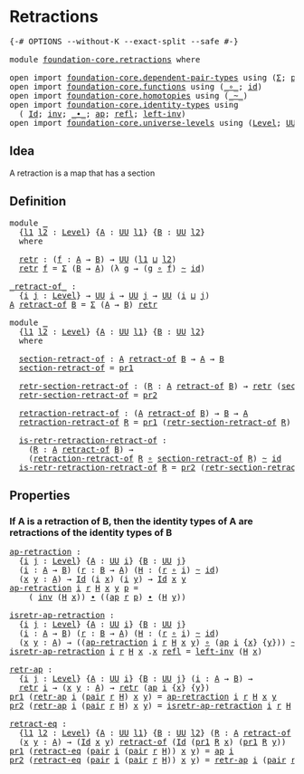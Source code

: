 # Retractions

<pre class="Agda"><a id="24" class="Symbol">{-#</a> <a id="28" class="Keyword">OPTIONS</a> <a id="36" class="Pragma">--without-K</a> <a id="48" class="Pragma">--exact-split</a> <a id="62" class="Pragma">--safe</a> <a id="69" class="Symbol">#-}</a>

<a id="74" class="Keyword">module</a> <a id="81" href="foundation-core.retractions.html" class="Module">foundation-core.retractions</a> <a id="109" class="Keyword">where</a>

<a id="116" class="Keyword">open</a> <a id="121" class="Keyword">import</a> <a id="128" href="foundation-core.dependent-pair-types.html" class="Module">foundation-core.dependent-pair-types</a> <a id="165" class="Keyword">using</a> <a id="171" class="Symbol">(</a><a id="172" href="foundation-core.dependent-pair-types.html#502" class="Record">Σ</a><a id="173" class="Symbol">;</a> <a id="175" href="foundation-core.dependent-pair-types.html#575" class="InductiveConstructor">pair</a><a id="179" class="Symbol">;</a> <a id="181" href="foundation-core.dependent-pair-types.html#592" class="Field">pr1</a><a id="184" class="Symbol">;</a> <a id="186" href="foundation-core.dependent-pair-types.html#604" class="Field">pr2</a><a id="189" class="Symbol">)</a>
<a id="191" class="Keyword">open</a> <a id="196" class="Keyword">import</a> <a id="203" href="foundation-core.functions.html" class="Module">foundation-core.functions</a> <a id="229" class="Keyword">using</a> <a id="235" class="Symbol">(</a><a id="236" href="foundation-core.functions.html#407" class="Function Operator">_∘_</a><a id="239" class="Symbol">;</a> <a id="241" href="foundation-core.functions.html#309" class="Function">id</a><a id="243" class="Symbol">)</a>
<a id="245" class="Keyword">open</a> <a id="250" class="Keyword">import</a> <a id="257" href="foundation-core.homotopies.html" class="Module">foundation-core.homotopies</a> <a id="284" class="Keyword">using</a> <a id="290" class="Symbol">(</a><a id="291" href="foundation-core.homotopies.html#545" class="Function Operator">_~_</a><a id="294" class="Symbol">)</a>
<a id="296" class="Keyword">open</a> <a id="301" class="Keyword">import</a> <a id="308" href="foundation-core.identity-types.html" class="Module">foundation-core.identity-types</a> <a id="339" class="Keyword">using</a>
  <a id="347" class="Symbol">(</a> <a id="349" href="foundation-core.identity-types.html#641" class="Datatype">Id</a><a id="351" class="Symbol">;</a> <a id="353" href="foundation-core.identity-types.html#1552" class="Function">inv</a><a id="356" class="Symbol">;</a> <a id="358" href="foundation-core.identity-types.html#1239" class="Function Operator">_∙_</a><a id="361" class="Symbol">;</a> <a id="363" href="foundation-core.identity-types.html#2853" class="Function">ap</a><a id="365" class="Symbol">;</a> <a id="367" href="foundation-core.identity-types.html#694" class="InductiveConstructor">refl</a><a id="371" class="Symbol">;</a> <a id="373" href="foundation-core.identity-types.html#1995" class="Function">left-inv</a><a id="381" class="Symbol">)</a>
<a id="383" class="Keyword">open</a> <a id="388" class="Keyword">import</a> <a id="395" href="foundation-core.universe-levels.html" class="Module">foundation-core.universe-levels</a> <a id="427" class="Keyword">using</a> <a id="433" class="Symbol">(</a><a id="434" href="Agda.Primitive.html#597" class="Postulate">Level</a><a id="439" class="Symbol">;</a> <a id="441" href="foundation-core.universe-levels.html#222" class="Primitive">UU</a><a id="443" class="Symbol">;</a> <a id="445" href="Agda.Primitive.html#810" class="Primitive Operator">_⊔_</a><a id="448" class="Symbol">)</a>
</pre>
## Idea

A retraction is a map that has a section

## Definition

<pre class="Agda"><a id="529" class="Keyword">module</a> <a id="536" href="foundation-core.retractions.html#536" class="Module">_</a>
  <a id="540" class="Symbol">{</a><a id="541" href="foundation-core.retractions.html#541" class="Bound">l1</a> <a id="544" href="foundation-core.retractions.html#544" class="Bound">l2</a> <a id="547" class="Symbol">:</a> <a id="549" href="Agda.Primitive.html#597" class="Postulate">Level</a><a id="554" class="Symbol">}</a> <a id="556" class="Symbol">{</a><a id="557" href="foundation-core.retractions.html#557" class="Bound">A</a> <a id="559" class="Symbol">:</a> <a id="561" href="foundation-core.universe-levels.html#222" class="Primitive">UU</a> <a id="564" href="foundation-core.retractions.html#541" class="Bound">l1</a><a id="566" class="Symbol">}</a> <a id="568" class="Symbol">{</a><a id="569" href="foundation-core.retractions.html#569" class="Bound">B</a> <a id="571" class="Symbol">:</a> <a id="573" href="foundation-core.universe-levels.html#222" class="Primitive">UU</a> <a id="576" href="foundation-core.retractions.html#544" class="Bound">l2</a><a id="578" class="Symbol">}</a>
  <a id="582" class="Keyword">where</a>
  
  <a id="593" href="foundation-core.retractions.html#593" class="Function">retr</a> <a id="598" class="Symbol">:</a> <a id="600" class="Symbol">(</a><a id="601" href="foundation-core.retractions.html#601" class="Bound">f</a> <a id="603" class="Symbol">:</a> <a id="605" href="foundation-core.retractions.html#557" class="Bound">A</a> <a id="607" class="Symbol">→</a> <a id="609" href="foundation-core.retractions.html#569" class="Bound">B</a><a id="610" class="Symbol">)</a> <a id="612" class="Symbol">→</a> <a id="614" href="foundation-core.universe-levels.html#222" class="Primitive">UU</a> <a id="617" class="Symbol">(</a><a id="618" href="foundation-core.retractions.html#541" class="Bound">l1</a> <a id="621" href="Agda.Primitive.html#810" class="Primitive Operator">⊔</a> <a id="623" href="foundation-core.retractions.html#544" class="Bound">l2</a><a id="625" class="Symbol">)</a>
  <a id="629" href="foundation-core.retractions.html#593" class="Function">retr</a> <a id="634" href="foundation-core.retractions.html#634" class="Bound">f</a> <a id="636" class="Symbol">=</a> <a id="638" href="foundation-core.dependent-pair-types.html#502" class="Record">Σ</a> <a id="640" class="Symbol">(</a><a id="641" href="foundation-core.retractions.html#569" class="Bound">B</a> <a id="643" class="Symbol">→</a> <a id="645" href="foundation-core.retractions.html#557" class="Bound">A</a><a id="646" class="Symbol">)</a> <a id="648" class="Symbol">(λ</a> <a id="651" href="foundation-core.retractions.html#651" class="Bound">g</a> <a id="653" class="Symbol">→</a> <a id="655" class="Symbol">(</a><a id="656" href="foundation-core.retractions.html#651" class="Bound">g</a> <a id="658" href="foundation-core.functions.html#407" class="Function Operator">∘</a> <a id="660" href="foundation-core.retractions.html#634" class="Bound">f</a><a id="661" class="Symbol">)</a> <a id="663" href="foundation-core.homotopies.html#545" class="Function Operator">~</a> <a id="665" href="foundation-core.functions.html#309" class="Function">id</a><a id="667" class="Symbol">)</a>

<a id="_retract-of_"></a><a id="670" href="foundation-core.retractions.html#670" class="Function Operator">_retract-of_</a> <a id="683" class="Symbol">:</a>
  <a id="687" class="Symbol">{</a><a id="688" href="foundation-core.retractions.html#688" class="Bound">i</a> <a id="690" href="foundation-core.retractions.html#690" class="Bound">j</a> <a id="692" class="Symbol">:</a> <a id="694" href="Agda.Primitive.html#597" class="Postulate">Level</a><a id="699" class="Symbol">}</a> <a id="701" class="Symbol">→</a> <a id="703" href="foundation-core.universe-levels.html#222" class="Primitive">UU</a> <a id="706" href="foundation-core.retractions.html#688" class="Bound">i</a> <a id="708" class="Symbol">→</a> <a id="710" href="foundation-core.universe-levels.html#222" class="Primitive">UU</a> <a id="713" href="foundation-core.retractions.html#690" class="Bound">j</a> <a id="715" class="Symbol">→</a> <a id="717" href="foundation-core.universe-levels.html#222" class="Primitive">UU</a> <a id="720" class="Symbol">(</a><a id="721" href="foundation-core.retractions.html#688" class="Bound">i</a> <a id="723" href="Agda.Primitive.html#810" class="Primitive Operator">⊔</a> <a id="725" href="foundation-core.retractions.html#690" class="Bound">j</a><a id="726" class="Symbol">)</a>
<a id="728" href="foundation-core.retractions.html#728" class="Bound">A</a> <a id="730" href="foundation-core.retractions.html#670" class="Function Operator">retract-of</a> <a id="741" href="foundation-core.retractions.html#741" class="Bound">B</a> <a id="743" class="Symbol">=</a> <a id="745" href="foundation-core.dependent-pair-types.html#502" class="Record">Σ</a> <a id="747" class="Symbol">(</a><a id="748" href="foundation-core.retractions.html#728" class="Bound">A</a> <a id="750" class="Symbol">→</a> <a id="752" href="foundation-core.retractions.html#741" class="Bound">B</a><a id="753" class="Symbol">)</a> <a id="755" href="foundation-core.retractions.html#593" class="Function">retr</a>

<a id="761" class="Keyword">module</a> <a id="768" href="foundation-core.retractions.html#768" class="Module">_</a>
  <a id="772" class="Symbol">{</a><a id="773" href="foundation-core.retractions.html#773" class="Bound">l1</a> <a id="776" href="foundation-core.retractions.html#776" class="Bound">l2</a> <a id="779" class="Symbol">:</a> <a id="781" href="Agda.Primitive.html#597" class="Postulate">Level</a><a id="786" class="Symbol">}</a> <a id="788" class="Symbol">{</a><a id="789" href="foundation-core.retractions.html#789" class="Bound">A</a> <a id="791" class="Symbol">:</a> <a id="793" href="foundation-core.universe-levels.html#222" class="Primitive">UU</a> <a id="796" href="foundation-core.retractions.html#773" class="Bound">l1</a><a id="798" class="Symbol">}</a> <a id="800" class="Symbol">{</a><a id="801" href="foundation-core.retractions.html#801" class="Bound">B</a> <a id="803" class="Symbol">:</a> <a id="805" href="foundation-core.universe-levels.html#222" class="Primitive">UU</a> <a id="808" href="foundation-core.retractions.html#776" class="Bound">l2</a><a id="810" class="Symbol">}</a>
  <a id="814" class="Keyword">where</a>
  
  <a id="825" href="foundation-core.retractions.html#825" class="Function">section-retract-of</a> <a id="844" class="Symbol">:</a> <a id="846" href="foundation-core.retractions.html#789" class="Bound">A</a> <a id="848" href="foundation-core.retractions.html#670" class="Function Operator">retract-of</a> <a id="859" href="foundation-core.retractions.html#801" class="Bound">B</a> <a id="861" class="Symbol">→</a> <a id="863" href="foundation-core.retractions.html#789" class="Bound">A</a> <a id="865" class="Symbol">→</a> <a id="867" href="foundation-core.retractions.html#801" class="Bound">B</a>
  <a id="871" href="foundation-core.retractions.html#825" class="Function">section-retract-of</a> <a id="890" class="Symbol">=</a> <a id="892" href="foundation-core.dependent-pair-types.html#592" class="Field">pr1</a>

  <a id="899" href="foundation-core.retractions.html#899" class="Function">retr-section-retract-of</a> <a id="923" class="Symbol">:</a> <a id="925" class="Symbol">(</a><a id="926" href="foundation-core.retractions.html#926" class="Bound">R</a> <a id="928" class="Symbol">:</a> <a id="930" href="foundation-core.retractions.html#789" class="Bound">A</a> <a id="932" href="foundation-core.retractions.html#670" class="Function Operator">retract-of</a> <a id="943" href="foundation-core.retractions.html#801" class="Bound">B</a><a id="944" class="Symbol">)</a> <a id="946" class="Symbol">→</a> <a id="948" href="foundation-core.retractions.html#593" class="Function">retr</a> <a id="953" class="Symbol">(</a><a id="954" href="foundation-core.retractions.html#825" class="Function">section-retract-of</a> <a id="973" href="foundation-core.retractions.html#926" class="Bound">R</a><a id="974" class="Symbol">)</a>
  <a id="978" href="foundation-core.retractions.html#899" class="Function">retr-section-retract-of</a> <a id="1002" class="Symbol">=</a> <a id="1004" href="foundation-core.dependent-pair-types.html#604" class="Field">pr2</a>

  <a id="1011" href="foundation-core.retractions.html#1011" class="Function">retraction-retract-of</a> <a id="1033" class="Symbol">:</a> <a id="1035" class="Symbol">(</a><a id="1036" href="foundation-core.retractions.html#789" class="Bound">A</a> <a id="1038" href="foundation-core.retractions.html#670" class="Function Operator">retract-of</a> <a id="1049" href="foundation-core.retractions.html#801" class="Bound">B</a><a id="1050" class="Symbol">)</a> <a id="1052" class="Symbol">→</a> <a id="1054" href="foundation-core.retractions.html#801" class="Bound">B</a> <a id="1056" class="Symbol">→</a> <a id="1058" href="foundation-core.retractions.html#789" class="Bound">A</a>
  <a id="1062" href="foundation-core.retractions.html#1011" class="Function">retraction-retract-of</a> <a id="1084" href="foundation-core.retractions.html#1084" class="Bound">R</a> <a id="1086" class="Symbol">=</a> <a id="1088" href="foundation-core.dependent-pair-types.html#592" class="Field">pr1</a> <a id="1092" class="Symbol">(</a><a id="1093" href="foundation-core.retractions.html#899" class="Function">retr-section-retract-of</a> <a id="1117" href="foundation-core.retractions.html#1084" class="Bound">R</a><a id="1118" class="Symbol">)</a>

  <a id="1123" href="foundation-core.retractions.html#1123" class="Function">is-retr-retraction-retract-of</a> <a id="1153" class="Symbol">:</a>
    <a id="1159" class="Symbol">(</a><a id="1160" href="foundation-core.retractions.html#1160" class="Bound">R</a> <a id="1162" class="Symbol">:</a> <a id="1164" href="foundation-core.retractions.html#789" class="Bound">A</a> <a id="1166" href="foundation-core.retractions.html#670" class="Function Operator">retract-of</a> <a id="1177" href="foundation-core.retractions.html#801" class="Bound">B</a><a id="1178" class="Symbol">)</a> <a id="1180" class="Symbol">→</a>
    <a id="1186" class="Symbol">(</a><a id="1187" href="foundation-core.retractions.html#1011" class="Function">retraction-retract-of</a> <a id="1209" href="foundation-core.retractions.html#1160" class="Bound">R</a> <a id="1211" href="foundation-core.functions.html#407" class="Function Operator">∘</a> <a id="1213" href="foundation-core.retractions.html#825" class="Function">section-retract-of</a> <a id="1232" href="foundation-core.retractions.html#1160" class="Bound">R</a><a id="1233" class="Symbol">)</a> <a id="1235" href="foundation-core.homotopies.html#545" class="Function Operator">~</a> <a id="1237" href="foundation-core.functions.html#309" class="Function">id</a>
  <a id="1242" href="foundation-core.retractions.html#1123" class="Function">is-retr-retraction-retract-of</a> <a id="1272" href="foundation-core.retractions.html#1272" class="Bound">R</a> <a id="1274" class="Symbol">=</a> <a id="1276" href="foundation-core.dependent-pair-types.html#604" class="Field">pr2</a> <a id="1280" class="Symbol">(</a><a id="1281" href="foundation-core.retractions.html#899" class="Function">retr-section-retract-of</a> <a id="1305" href="foundation-core.retractions.html#1272" class="Bound">R</a><a id="1306" class="Symbol">)</a>
</pre>
## Properties

### If A is a retraction of B, then the identity types of A are retractions of the identity types of B

<pre class="Agda"><a id="ap-retraction"></a><a id="1440" href="foundation-core.retractions.html#1440" class="Function">ap-retraction</a> <a id="1454" class="Symbol">:</a>
  <a id="1458" class="Symbol">{</a><a id="1459" href="foundation-core.retractions.html#1459" class="Bound">i</a> <a id="1461" href="foundation-core.retractions.html#1461" class="Bound">j</a> <a id="1463" class="Symbol">:</a> <a id="1465" href="Agda.Primitive.html#597" class="Postulate">Level</a><a id="1470" class="Symbol">}</a> <a id="1472" class="Symbol">{</a><a id="1473" href="foundation-core.retractions.html#1473" class="Bound">A</a> <a id="1475" class="Symbol">:</a> <a id="1477" href="foundation-core.universe-levels.html#222" class="Primitive">UU</a> <a id="1480" href="foundation-core.retractions.html#1459" class="Bound">i</a><a id="1481" class="Symbol">}</a> <a id="1483" class="Symbol">{</a><a id="1484" href="foundation-core.retractions.html#1484" class="Bound">B</a> <a id="1486" class="Symbol">:</a> <a id="1488" href="foundation-core.universe-levels.html#222" class="Primitive">UU</a> <a id="1491" href="foundation-core.retractions.html#1461" class="Bound">j</a><a id="1492" class="Symbol">}</a>
  <a id="1496" class="Symbol">(</a><a id="1497" href="foundation-core.retractions.html#1497" class="Bound">i</a> <a id="1499" class="Symbol">:</a> <a id="1501" href="foundation-core.retractions.html#1473" class="Bound">A</a> <a id="1503" class="Symbol">→</a> <a id="1505" href="foundation-core.retractions.html#1484" class="Bound">B</a><a id="1506" class="Symbol">)</a> <a id="1508" class="Symbol">(</a><a id="1509" href="foundation-core.retractions.html#1509" class="Bound">r</a> <a id="1511" class="Symbol">:</a> <a id="1513" href="foundation-core.retractions.html#1484" class="Bound">B</a> <a id="1515" class="Symbol">→</a> <a id="1517" href="foundation-core.retractions.html#1473" class="Bound">A</a><a id="1518" class="Symbol">)</a> <a id="1520" class="Symbol">(</a><a id="1521" href="foundation-core.retractions.html#1521" class="Bound">H</a> <a id="1523" class="Symbol">:</a> <a id="1525" class="Symbol">(</a><a id="1526" href="foundation-core.retractions.html#1509" class="Bound">r</a> <a id="1528" href="foundation-core.functions.html#407" class="Function Operator">∘</a> <a id="1530" href="foundation-core.retractions.html#1497" class="Bound">i</a><a id="1531" class="Symbol">)</a> <a id="1533" href="foundation-core.homotopies.html#545" class="Function Operator">~</a> <a id="1535" href="foundation-core.functions.html#309" class="Function">id</a><a id="1537" class="Symbol">)</a>
  <a id="1541" class="Symbol">(</a><a id="1542" href="foundation-core.retractions.html#1542" class="Bound">x</a> <a id="1544" href="foundation-core.retractions.html#1544" class="Bound">y</a> <a id="1546" class="Symbol">:</a> <a id="1548" href="foundation-core.retractions.html#1473" class="Bound">A</a><a id="1549" class="Symbol">)</a> <a id="1551" class="Symbol">→</a> <a id="1553" href="foundation-core.identity-types.html#641" class="Datatype">Id</a> <a id="1556" class="Symbol">(</a><a id="1557" href="foundation-core.retractions.html#1497" class="Bound">i</a> <a id="1559" href="foundation-core.retractions.html#1542" class="Bound">x</a><a id="1560" class="Symbol">)</a> <a id="1562" class="Symbol">(</a><a id="1563" href="foundation-core.retractions.html#1497" class="Bound">i</a> <a id="1565" href="foundation-core.retractions.html#1544" class="Bound">y</a><a id="1566" class="Symbol">)</a> <a id="1568" class="Symbol">→</a> <a id="1570" href="foundation-core.identity-types.html#641" class="Datatype">Id</a> <a id="1573" href="foundation-core.retractions.html#1542" class="Bound">x</a> <a id="1575" href="foundation-core.retractions.html#1544" class="Bound">y</a>
<a id="1577" href="foundation-core.retractions.html#1440" class="Function">ap-retraction</a> <a id="1591" href="foundation-core.retractions.html#1591" class="Bound">i</a> <a id="1593" href="foundation-core.retractions.html#1593" class="Bound">r</a> <a id="1595" href="foundation-core.retractions.html#1595" class="Bound">H</a> <a id="1597" href="foundation-core.retractions.html#1597" class="Bound">x</a> <a id="1599" href="foundation-core.retractions.html#1599" class="Bound">y</a> <a id="1601" href="foundation-core.retractions.html#1601" class="Bound">p</a> <a id="1603" class="Symbol">=</a>
    <a id="1609" class="Symbol">(</a> <a id="1611" href="foundation-core.identity-types.html#1552" class="Function">inv</a> <a id="1615" class="Symbol">(</a><a id="1616" href="foundation-core.retractions.html#1595" class="Bound">H</a> <a id="1618" href="foundation-core.retractions.html#1597" class="Bound">x</a><a id="1619" class="Symbol">))</a> <a id="1622" href="foundation-core.identity-types.html#1239" class="Function Operator">∙</a> <a id="1624" class="Symbol">((</a><a id="1626" href="foundation-core.identity-types.html#2853" class="Function">ap</a> <a id="1629" href="foundation-core.retractions.html#1593" class="Bound">r</a> <a id="1631" href="foundation-core.retractions.html#1601" class="Bound">p</a><a id="1632" class="Symbol">)</a> <a id="1634" href="foundation-core.identity-types.html#1239" class="Function Operator">∙</a> <a id="1636" class="Symbol">(</a><a id="1637" href="foundation-core.retractions.html#1595" class="Bound">H</a> <a id="1639" href="foundation-core.retractions.html#1599" class="Bound">y</a><a id="1640" class="Symbol">))</a>

<a id="isretr-ap-retraction"></a><a id="1644" href="foundation-core.retractions.html#1644" class="Function">isretr-ap-retraction</a> <a id="1665" class="Symbol">:</a>
  <a id="1669" class="Symbol">{</a><a id="1670" href="foundation-core.retractions.html#1670" class="Bound">i</a> <a id="1672" href="foundation-core.retractions.html#1672" class="Bound">j</a> <a id="1674" class="Symbol">:</a> <a id="1676" href="Agda.Primitive.html#597" class="Postulate">Level</a><a id="1681" class="Symbol">}</a> <a id="1683" class="Symbol">{</a><a id="1684" href="foundation-core.retractions.html#1684" class="Bound">A</a> <a id="1686" class="Symbol">:</a> <a id="1688" href="foundation-core.universe-levels.html#222" class="Primitive">UU</a> <a id="1691" href="foundation-core.retractions.html#1670" class="Bound">i</a><a id="1692" class="Symbol">}</a> <a id="1694" class="Symbol">{</a><a id="1695" href="foundation-core.retractions.html#1695" class="Bound">B</a> <a id="1697" class="Symbol">:</a> <a id="1699" href="foundation-core.universe-levels.html#222" class="Primitive">UU</a> <a id="1702" href="foundation-core.retractions.html#1672" class="Bound">j</a><a id="1703" class="Symbol">}</a>
  <a id="1707" class="Symbol">(</a><a id="1708" href="foundation-core.retractions.html#1708" class="Bound">i</a> <a id="1710" class="Symbol">:</a> <a id="1712" href="foundation-core.retractions.html#1684" class="Bound">A</a> <a id="1714" class="Symbol">→</a> <a id="1716" href="foundation-core.retractions.html#1695" class="Bound">B</a><a id="1717" class="Symbol">)</a> <a id="1719" class="Symbol">(</a><a id="1720" href="foundation-core.retractions.html#1720" class="Bound">r</a> <a id="1722" class="Symbol">:</a> <a id="1724" href="foundation-core.retractions.html#1695" class="Bound">B</a> <a id="1726" class="Symbol">→</a> <a id="1728" href="foundation-core.retractions.html#1684" class="Bound">A</a><a id="1729" class="Symbol">)</a> <a id="1731" class="Symbol">(</a><a id="1732" href="foundation-core.retractions.html#1732" class="Bound">H</a> <a id="1734" class="Symbol">:</a> <a id="1736" class="Symbol">(</a><a id="1737" href="foundation-core.retractions.html#1720" class="Bound">r</a> <a id="1739" href="foundation-core.functions.html#407" class="Function Operator">∘</a> <a id="1741" href="foundation-core.retractions.html#1708" class="Bound">i</a><a id="1742" class="Symbol">)</a> <a id="1744" href="foundation-core.homotopies.html#545" class="Function Operator">~</a> <a id="1746" href="foundation-core.functions.html#309" class="Function">id</a><a id="1748" class="Symbol">)</a>
  <a id="1752" class="Symbol">(</a><a id="1753" href="foundation-core.retractions.html#1753" class="Bound">x</a> <a id="1755" href="foundation-core.retractions.html#1755" class="Bound">y</a> <a id="1757" class="Symbol">:</a> <a id="1759" href="foundation-core.retractions.html#1684" class="Bound">A</a><a id="1760" class="Symbol">)</a> <a id="1762" class="Symbol">→</a> <a id="1764" class="Symbol">((</a><a id="1766" href="foundation-core.retractions.html#1440" class="Function">ap-retraction</a> <a id="1780" href="foundation-core.retractions.html#1708" class="Bound">i</a> <a id="1782" href="foundation-core.retractions.html#1720" class="Bound">r</a> <a id="1784" href="foundation-core.retractions.html#1732" class="Bound">H</a> <a id="1786" href="foundation-core.retractions.html#1753" class="Bound">x</a> <a id="1788" href="foundation-core.retractions.html#1755" class="Bound">y</a><a id="1789" class="Symbol">)</a> <a id="1791" href="foundation-core.functions.html#407" class="Function Operator">∘</a> <a id="1793" class="Symbol">(</a><a id="1794" href="foundation-core.identity-types.html#2853" class="Function">ap</a> <a id="1797" href="foundation-core.retractions.html#1708" class="Bound">i</a> <a id="1799" class="Symbol">{</a><a id="1800" href="foundation-core.retractions.html#1753" class="Bound">x</a><a id="1801" class="Symbol">}</a> <a id="1803" class="Symbol">{</a><a id="1804" href="foundation-core.retractions.html#1755" class="Bound">y</a><a id="1805" class="Symbol">}))</a> <a id="1809" href="foundation-core.homotopies.html#545" class="Function Operator">~</a> <a id="1811" href="foundation-core.functions.html#309" class="Function">id</a>
<a id="1814" href="foundation-core.retractions.html#1644" class="Function">isretr-ap-retraction</a> <a id="1835" href="foundation-core.retractions.html#1835" class="Bound">i</a> <a id="1837" href="foundation-core.retractions.html#1837" class="Bound">r</a> <a id="1839" href="foundation-core.retractions.html#1839" class="Bound">H</a> <a id="1841" href="foundation-core.retractions.html#1841" class="Bound">x</a> <a id="1843" class="DottedPattern Symbol">.</a><a id="1844" href="foundation-core.retractions.html#1841" class="DottedPattern Bound">x</a> <a id="1846" href="foundation-core.identity-types.html#694" class="InductiveConstructor">refl</a> <a id="1851" class="Symbol">=</a> <a id="1853" href="foundation-core.identity-types.html#1995" class="Function">left-inv</a> <a id="1862" class="Symbol">(</a><a id="1863" href="foundation-core.retractions.html#1839" class="Bound">H</a> <a id="1865" href="foundation-core.retractions.html#1841" class="Bound">x</a><a id="1866" class="Symbol">)</a>

<a id="retr-ap"></a><a id="1869" href="foundation-core.retractions.html#1869" class="Function">retr-ap</a> <a id="1877" class="Symbol">:</a>
  <a id="1881" class="Symbol">{</a><a id="1882" href="foundation-core.retractions.html#1882" class="Bound">i</a> <a id="1884" href="foundation-core.retractions.html#1884" class="Bound">j</a> <a id="1886" class="Symbol">:</a> <a id="1888" href="Agda.Primitive.html#597" class="Postulate">Level</a><a id="1893" class="Symbol">}</a> <a id="1895" class="Symbol">{</a><a id="1896" href="foundation-core.retractions.html#1896" class="Bound">A</a> <a id="1898" class="Symbol">:</a> <a id="1900" href="foundation-core.universe-levels.html#222" class="Primitive">UU</a> <a id="1903" href="foundation-core.retractions.html#1882" class="Bound">i</a><a id="1904" class="Symbol">}</a> <a id="1906" class="Symbol">{</a><a id="1907" href="foundation-core.retractions.html#1907" class="Bound">B</a> <a id="1909" class="Symbol">:</a> <a id="1911" href="foundation-core.universe-levels.html#222" class="Primitive">UU</a> <a id="1914" href="foundation-core.retractions.html#1884" class="Bound">j</a><a id="1915" class="Symbol">}</a> <a id="1917" class="Symbol">(</a><a id="1918" href="foundation-core.retractions.html#1918" class="Bound">i</a> <a id="1920" class="Symbol">:</a> <a id="1922" href="foundation-core.retractions.html#1896" class="Bound">A</a> <a id="1924" class="Symbol">→</a> <a id="1926" href="foundation-core.retractions.html#1907" class="Bound">B</a><a id="1927" class="Symbol">)</a> <a id="1929" class="Symbol">→</a>
  <a id="1933" href="foundation-core.retractions.html#593" class="Function">retr</a> <a id="1938" href="foundation-core.retractions.html#1918" class="Bound">i</a> <a id="1940" class="Symbol">→</a> <a id="1942" class="Symbol">(</a><a id="1943" href="foundation-core.retractions.html#1943" class="Bound">x</a> <a id="1945" href="foundation-core.retractions.html#1945" class="Bound">y</a> <a id="1947" class="Symbol">:</a> <a id="1949" href="foundation-core.retractions.html#1896" class="Bound">A</a><a id="1950" class="Symbol">)</a> <a id="1952" class="Symbol">→</a> <a id="1954" href="foundation-core.retractions.html#593" class="Function">retr</a> <a id="1959" class="Symbol">(</a><a id="1960" href="foundation-core.identity-types.html#2853" class="Function">ap</a> <a id="1963" href="foundation-core.retractions.html#1918" class="Bound">i</a> <a id="1965" class="Symbol">{</a><a id="1966" href="foundation-core.retractions.html#1943" class="Bound">x</a><a id="1967" class="Symbol">}</a> <a id="1969" class="Symbol">{</a><a id="1970" href="foundation-core.retractions.html#1945" class="Bound">y</a><a id="1971" class="Symbol">})</a>
<a id="1974" href="foundation-core.dependent-pair-types.html#592" class="Field">pr1</a> <a id="1978" class="Symbol">(</a><a id="1979" href="foundation-core.retractions.html#1869" class="Function">retr-ap</a> <a id="1987" href="foundation-core.retractions.html#1987" class="Bound">i</a> <a id="1989" class="Symbol">(</a><a id="1990" href="foundation-core.dependent-pair-types.html#575" class="InductiveConstructor">pair</a> <a id="1995" href="foundation-core.retractions.html#1995" class="Bound">r</a> <a id="1997" href="foundation-core.retractions.html#1997" class="Bound">H</a><a id="1998" class="Symbol">)</a> <a id="2000" href="foundation-core.retractions.html#2000" class="Bound">x</a> <a id="2002" href="foundation-core.retractions.html#2002" class="Bound">y</a><a id="2003" class="Symbol">)</a> <a id="2005" class="Symbol">=</a> <a id="2007" href="foundation-core.retractions.html#1440" class="Function">ap-retraction</a> <a id="2021" href="foundation-core.retractions.html#1987" class="Bound">i</a> <a id="2023" href="foundation-core.retractions.html#1995" class="Bound">r</a> <a id="2025" href="foundation-core.retractions.html#1997" class="Bound">H</a> <a id="2027" href="foundation-core.retractions.html#2000" class="Bound">x</a> <a id="2029" href="foundation-core.retractions.html#2002" class="Bound">y</a>
<a id="2031" href="foundation-core.dependent-pair-types.html#604" class="Field">pr2</a> <a id="2035" class="Symbol">(</a><a id="2036" href="foundation-core.retractions.html#1869" class="Function">retr-ap</a> <a id="2044" href="foundation-core.retractions.html#2044" class="Bound">i</a> <a id="2046" class="Symbol">(</a><a id="2047" href="foundation-core.dependent-pair-types.html#575" class="InductiveConstructor">pair</a> <a id="2052" href="foundation-core.retractions.html#2052" class="Bound">r</a> <a id="2054" href="foundation-core.retractions.html#2054" class="Bound">H</a><a id="2055" class="Symbol">)</a> <a id="2057" href="foundation-core.retractions.html#2057" class="Bound">x</a> <a id="2059" href="foundation-core.retractions.html#2059" class="Bound">y</a><a id="2060" class="Symbol">)</a> <a id="2062" class="Symbol">=</a> <a id="2064" href="foundation-core.retractions.html#1644" class="Function">isretr-ap-retraction</a> <a id="2085" href="foundation-core.retractions.html#2044" class="Bound">i</a> <a id="2087" href="foundation-core.retractions.html#2052" class="Bound">r</a> <a id="2089" href="foundation-core.retractions.html#2054" class="Bound">H</a> <a id="2091" href="foundation-core.retractions.html#2057" class="Bound">x</a> <a id="2093" href="foundation-core.retractions.html#2059" class="Bound">y</a>

<a id="retract-eq"></a><a id="2096" href="foundation-core.retractions.html#2096" class="Function">retract-eq</a> <a id="2107" class="Symbol">:</a>
  <a id="2111" class="Symbol">{</a><a id="2112" href="foundation-core.retractions.html#2112" class="Bound">l1</a> <a id="2115" href="foundation-core.retractions.html#2115" class="Bound">l2</a> <a id="2118" class="Symbol">:</a> <a id="2120" href="Agda.Primitive.html#597" class="Postulate">Level</a><a id="2125" class="Symbol">}</a> <a id="2127" class="Symbol">{</a><a id="2128" href="foundation-core.retractions.html#2128" class="Bound">A</a> <a id="2130" class="Symbol">:</a> <a id="2132" href="foundation-core.universe-levels.html#222" class="Primitive">UU</a> <a id="2135" href="foundation-core.retractions.html#2112" class="Bound">l1</a><a id="2137" class="Symbol">}</a> <a id="2139" class="Symbol">{</a><a id="2140" href="foundation-core.retractions.html#2140" class="Bound">B</a> <a id="2142" class="Symbol">:</a> <a id="2144" href="foundation-core.universe-levels.html#222" class="Primitive">UU</a> <a id="2147" href="foundation-core.retractions.html#2115" class="Bound">l2</a><a id="2149" class="Symbol">}</a> <a id="2151" class="Symbol">(</a><a id="2152" href="foundation-core.retractions.html#2152" class="Bound">R</a> <a id="2154" class="Symbol">:</a> <a id="2156" href="foundation-core.retractions.html#2128" class="Bound">A</a> <a id="2158" href="foundation-core.retractions.html#670" class="Function Operator">retract-of</a> <a id="2169" href="foundation-core.retractions.html#2140" class="Bound">B</a><a id="2170" class="Symbol">)</a> <a id="2172" class="Symbol">→</a>
  <a id="2176" class="Symbol">(</a><a id="2177" href="foundation-core.retractions.html#2177" class="Bound">x</a> <a id="2179" href="foundation-core.retractions.html#2179" class="Bound">y</a> <a id="2181" class="Symbol">:</a> <a id="2183" href="foundation-core.retractions.html#2128" class="Bound">A</a><a id="2184" class="Symbol">)</a> <a id="2186" class="Symbol">→</a> <a id="2188" class="Symbol">(</a><a id="2189" href="foundation-core.identity-types.html#641" class="Datatype">Id</a> <a id="2192" href="foundation-core.retractions.html#2177" class="Bound">x</a> <a id="2194" href="foundation-core.retractions.html#2179" class="Bound">y</a><a id="2195" class="Symbol">)</a> <a id="2197" href="foundation-core.retractions.html#670" class="Function Operator">retract-of</a> <a id="2208" class="Symbol">(</a><a id="2209" href="foundation-core.identity-types.html#641" class="Datatype">Id</a> <a id="2212" class="Symbol">(</a><a id="2213" href="foundation-core.dependent-pair-types.html#592" class="Field">pr1</a> <a id="2217" href="foundation-core.retractions.html#2152" class="Bound">R</a> <a id="2219" href="foundation-core.retractions.html#2177" class="Bound">x</a><a id="2220" class="Symbol">)</a> <a id="2222" class="Symbol">(</a><a id="2223" href="foundation-core.dependent-pair-types.html#592" class="Field">pr1</a> <a id="2227" href="foundation-core.retractions.html#2152" class="Bound">R</a> <a id="2229" href="foundation-core.retractions.html#2179" class="Bound">y</a><a id="2230" class="Symbol">))</a>
<a id="2233" href="foundation-core.dependent-pair-types.html#592" class="Field">pr1</a> <a id="2237" class="Symbol">(</a><a id="2238" href="foundation-core.retractions.html#2096" class="Function">retract-eq</a> <a id="2249" class="Symbol">(</a><a id="2250" href="foundation-core.dependent-pair-types.html#575" class="InductiveConstructor">pair</a> <a id="2255" href="foundation-core.retractions.html#2255" class="Bound">i</a> <a id="2257" class="Symbol">(</a><a id="2258" href="foundation-core.dependent-pair-types.html#575" class="InductiveConstructor">pair</a> <a id="2263" href="foundation-core.retractions.html#2263" class="Bound">r</a> <a id="2265" href="foundation-core.retractions.html#2265" class="Bound">H</a><a id="2266" class="Symbol">))</a> <a id="2269" href="foundation-core.retractions.html#2269" class="Bound">x</a> <a id="2271" href="foundation-core.retractions.html#2271" class="Bound">y</a><a id="2272" class="Symbol">)</a> <a id="2274" class="Symbol">=</a> <a id="2276" href="foundation-core.identity-types.html#2853" class="Function">ap</a> <a id="2279" href="foundation-core.retractions.html#2255" class="Bound">i</a>
<a id="2281" href="foundation-core.dependent-pair-types.html#604" class="Field">pr2</a> <a id="2285" class="Symbol">(</a><a id="2286" href="foundation-core.retractions.html#2096" class="Function">retract-eq</a> <a id="2297" class="Symbol">(</a><a id="2298" href="foundation-core.dependent-pair-types.html#575" class="InductiveConstructor">pair</a> <a id="2303" href="foundation-core.retractions.html#2303" class="Bound">i</a> <a id="2305" class="Symbol">(</a><a id="2306" href="foundation-core.dependent-pair-types.html#575" class="InductiveConstructor">pair</a> <a id="2311" href="foundation-core.retractions.html#2311" class="Bound">r</a> <a id="2313" href="foundation-core.retractions.html#2313" class="Bound">H</a><a id="2314" class="Symbol">))</a> <a id="2317" href="foundation-core.retractions.html#2317" class="Bound">x</a> <a id="2319" href="foundation-core.retractions.html#2319" class="Bound">y</a><a id="2320" class="Symbol">)</a> <a id="2322" class="Symbol">=</a> <a id="2324" href="foundation-core.retractions.html#1869" class="Function">retr-ap</a> <a id="2332" href="foundation-core.retractions.html#2303" class="Bound">i</a> <a id="2334" class="Symbol">(</a><a id="2335" href="foundation-core.dependent-pair-types.html#575" class="InductiveConstructor">pair</a> <a id="2340" href="foundation-core.retractions.html#2311" class="Bound">r</a> <a id="2342" href="foundation-core.retractions.html#2313" class="Bound">H</a><a id="2343" class="Symbol">)</a> <a id="2345" href="foundation-core.retractions.html#2317" class="Bound">x</a> <a id="2347" href="foundation-core.retractions.html#2319" class="Bound">y</a>
</pre>